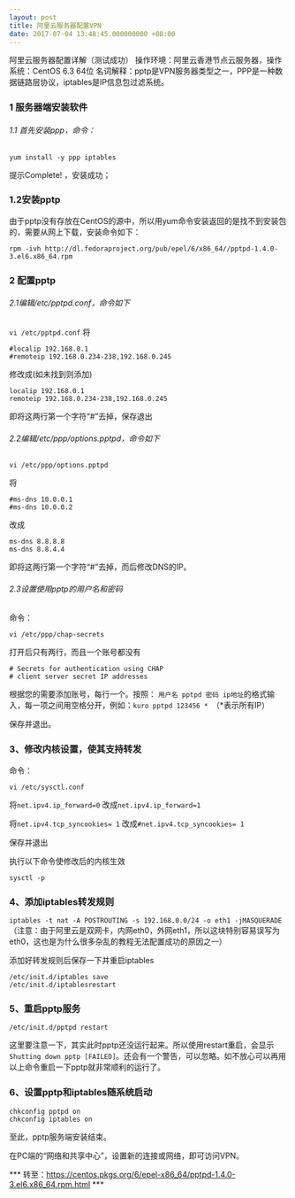 ```yaml
---
layout: post
title: 阿里云服务器配置VPN
date: 2017-07-04 13:48:45.000000000 +08:00
---
```

阿里云服务器配置详解（测试成功） 
操作环境：阿里云香港节点云服务器，操作系统：CentOS 6.3 64位 
名词解释：pptp是VPN服务器类型之一，PPP是一种数据链路层协议，iptables是IP信息包过滤系统。 
 
### 1 服务器端安装软件 

###### 1.1 首先安装ppp，命令： 

`yum install -y ppp iptables `

提示Complete! ，安装成功； 

### 1.2安装pptp

由于pptp没有存放在CentOS的源中，所以用yum命令安装返回的是找不到安装包的，需要从网上下载，安装命令如下： 

`rpm -ivh http://dl.fedoraproject.org/pub/epel/6/x86_64//pptpd-1.4.0-3.el6.x86_64.rpm`
 
### 2 配置pptp 
###### 2.1编辑/etc/pptpd.conf，命令如下 
`vi /etc/pptpd.conf` 
将 
```
#localip 192.168.0.1 
#remoteip 192.168.0.234-238,192.168.0.245 
```
修改成(如未找到则添加) 
```
localip 192.168.0.1 
remoteip 192.168.0.234-238,192.168.0.245 
```

即将这两行第一个字符“#”去掉，保存退出 

###### 2.2编辑/etc/ppp/options.pptpd，命令如下 
`vi /etc/ppp/options.pptpd` 

将 
```
#ms-dns 10.0.0.1 
#ms-dns 10.0.0.2 
```
改成 
```
ms-dns 8.8.8.8 
ms-dns 8.8.4.4 
```
即将这两行第一个字符“#”去掉，而后修改DNS的IP。
 
###### 2.3设置使用pptp的用户名和密码 

命令： 

`vi /etc/ppp/chap-secrets`
 
打开后只有两行，而且一个账号都没有 
```
# Secrets for authentication using CHAP 
# client server secret IP addresses 
```
根据您的需要添加账号，每行一个。按照：
`用户名 pptpd 密码 ip地址`的格式输入，每一项之间用空格分开，例如：`kuro pptpd 123456 * `（*表示所有IP） 

保存并退出。 
 
### 3、修改内核设置，使其支持转发 
命令： 

`vi /etc/sysctl.conf` 

将`net.ipv4.ip_forward=0` 
改成`net.ipv4.ip_forward=1` 

将`net.ipv4.tcp_syncookies= 1` 
改成`#net.ipv4.tcp_syncookies= 1` 

保存并退出 
 
执行以下命令使修改后的内核生效 

`sysctl -p` 
 
### 4、添加iptables转发规则 
`iptables -t nat -A POSTROUTING -s 192.168.0.0/24 -o eth1 -jMASQUERADE` 
（注意：由于阿里云是双网卡，内网eth0，外网eth1，所以这块特别容易误写为eth0，这也是为什么很多杂乱的教程无法配置成功的原因之一） 
 
添加好转发规则后保存一下并重启iptables
 
`/etc/init.d/iptables save`  
`/etc/init.d/iptablesrestart` 
 
### 5、重启pptp服务 

`/etc/init.d/pptpd restart` 

这里要注意一下，其实此时pptp还没运行起来。所以使用restart重启，会显示`Shutting down pptp [FAILED]`。还会有一个警告，可以忽略。如不放心可以再用以上命令重启一下pptp就非常顺利的运行了。 
 
### 6、设置pptp和iptables随系统启动 

`chkconfig pptpd on`  
`chkconfig iptables on` 

至此，pptp服务端安装结束。 

在PC端的“网络和共享中心”，设置新的连接或网络，即可访问VPN。 

*** 转至：https://centos.pkgs.org/6/epel-x86_64/pptpd-1.4.0-3.el6.x86_64.rpm.html ***
